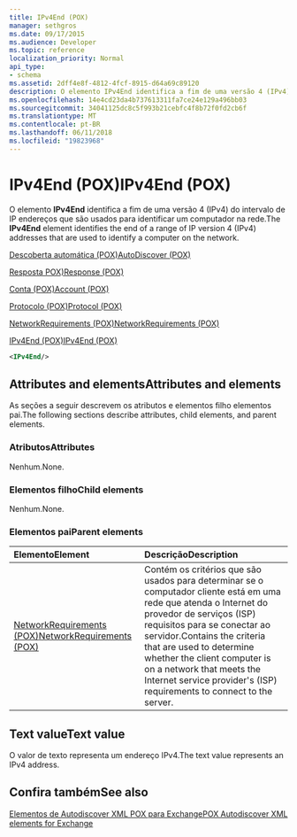 ```yaml
---
title: IPv4End (POX)
manager: sethgros
ms.date: 09/17/2015
ms.audience: Developer
ms.topic: reference
localization_priority: Normal
api_type:
- schema
ms.assetid: 2dff4e8f-4812-4fcf-8915-d64a69c89120
description: O elemento IPv4End identifica a fim de uma versão 4 (IPv4) do intervalo de IP endereços que são usados para identificar um computador na rede.
ms.openlocfilehash: 14e4cd23da4b737613311fa7ce24e129a496bb03
ms.sourcegitcommit: 34041125dc8c5f993b21cebfc4f8b72f0fd2cb6f
ms.translationtype: MT
ms.contentlocale: pt-BR
ms.lasthandoff: 06/11/2018
ms.locfileid: "19823968"
---
```

# <a name="ipv4end-pox"></a><span data-ttu-id="0d565-103">IPv4End (POX)</span><span class="sxs-lookup"><span data-stu-id="0d565-103">IPv4End (POX)</span></span>

<span data-ttu-id="0d565-104">O elemento **IPv4End** identifica a fim de uma versão 4 (IPv4) do intervalo de IP endereços que são usados para identificar um computador na rede.</span><span class="sxs-lookup"><span data-stu-id="0d565-104">The **IPv4End** element identifies the end of a range of IP version 4 (IPv4) addresses that are used to identify a computer on the network.</span></span> 
  
[<span data-ttu-id="0d565-105">Descoberta automática (POX)</span><span class="sxs-lookup"><span data-stu-id="0d565-105">AutoDiscover (POX)</span></span>](autodiscover-pox.md)
  
[<span data-ttu-id="0d565-106">Resposta POX)</span><span class="sxs-lookup"><span data-stu-id="0d565-106">Response (POX)</span></span>](response-pox.md)
  
[<span data-ttu-id="0d565-107">Conta (POX)</span><span class="sxs-lookup"><span data-stu-id="0d565-107">Account (POX)</span></span>](account-pox.md)
  
[<span data-ttu-id="0d565-108">Protocolo (POX)</span><span class="sxs-lookup"><span data-stu-id="0d565-108">Protocol (POX)</span></span>](protocol-pox.md)
  
[<span data-ttu-id="0d565-109">NetworkRequirements (POX)</span><span class="sxs-lookup"><span data-stu-id="0d565-109">NetworkRequirements (POX)</span></span>](networkrequirements-pox.md)
  
[<span data-ttu-id="0d565-110">IPv4End (POX)</span><span class="sxs-lookup"><span data-stu-id="0d565-110">IPv4End (POX)</span></span>](ipv4end-pox.md)
  
```xml
<IPv4End/>
```

## <a name="attributes-and-elements"></a><span data-ttu-id="0d565-111">Attributes and elements</span><span class="sxs-lookup"><span data-stu-id="0d565-111">Attributes and elements</span></span>

<span data-ttu-id="0d565-112">As seções a seguir descrevem os atributos e elementos filho elementos pai.</span><span class="sxs-lookup"><span data-stu-id="0d565-112">The following sections describe attributes, child elements, and parent elements.</span></span>
  
### <a name="attributes"></a><span data-ttu-id="0d565-113">Atributos</span><span class="sxs-lookup"><span data-stu-id="0d565-113">Attributes</span></span>

<span data-ttu-id="0d565-114">Nenhum.</span><span class="sxs-lookup"><span data-stu-id="0d565-114">None.</span></span>
  
### <a name="child-elements"></a><span data-ttu-id="0d565-115">Elementos filho</span><span class="sxs-lookup"><span data-stu-id="0d565-115">Child elements</span></span>

<span data-ttu-id="0d565-116">Nenhum.</span><span class="sxs-lookup"><span data-stu-id="0d565-116">None.</span></span>
  
### <a name="parent-elements"></a><span data-ttu-id="0d565-117">Elementos pai</span><span class="sxs-lookup"><span data-stu-id="0d565-117">Parent elements</span></span>

|<span data-ttu-id="0d565-118">**Elemento**</span><span class="sxs-lookup"><span data-stu-id="0d565-118">**Element**</span></span>|<span data-ttu-id="0d565-119">**Descrição**</span><span class="sxs-lookup"><span data-stu-id="0d565-119">**Description**</span></span>|
|:-----|:-----|
|[<span data-ttu-id="0d565-120">NetworkRequirements (POX)</span><span class="sxs-lookup"><span data-stu-id="0d565-120">NetworkRequirements (POX)</span></span>](networkrequirements-pox.md) <br/> |<span data-ttu-id="0d565-121">Contém os critérios que são usados para determinar se o computador cliente está em uma rede que atenda o Internet do provedor de serviços (ISP) requisitos para se conectar ao servidor.</span><span class="sxs-lookup"><span data-stu-id="0d565-121">Contains the criteria that are used to determine whether the client computer is on a network that meets the Internet service provider's (ISP) requirements to connect to the server.</span></span>  <br/> |
   
## <a name="text-value"></a><span data-ttu-id="0d565-122">Text value</span><span class="sxs-lookup"><span data-stu-id="0d565-122">Text value</span></span>

<span data-ttu-id="0d565-123">O valor de texto representa um endereço IPv4.</span><span class="sxs-lookup"><span data-stu-id="0d565-123">The text value represents an IPv4 address.</span></span>
  
## <a name="see-also"></a><span data-ttu-id="0d565-124">Confira também</span><span class="sxs-lookup"><span data-stu-id="0d565-124">See also</span></span>



[<span data-ttu-id="0d565-125">Elementos de Autodiscover XML POX para Exchange</span><span class="sxs-lookup"><span data-stu-id="0d565-125">POX Autodiscover XML elements for Exchange</span></span>](pox-autodiscover-xml-elements-for-exchange.md)

